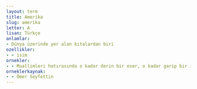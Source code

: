 ```yaml
---
layout: term
title: Amerika
slug: amerika
letter: A
lisan: Türkçe
anlamlar:
- Dünya üzerinde yer alan kıtalardan biri
ozellikler:
- - isim
ornekler:
- - Muallimleri hatırasında o kadar derin bir eser, o kadar garip bir intiba bırakmıştı ki ta Amerika’ya gidenleriyle bile mektuplaşır, her hafta müdiresini ziyaret ederdi.
orneklerkaynak:
- - Ömer Seyfettin
---
```


